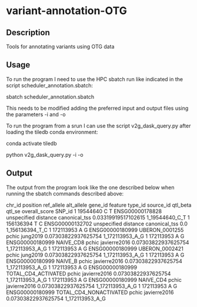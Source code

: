 # variant-annotation-OTG

## Description
Tools for annotating variants using OTG data 

## Usage
To run the program I need to use the HPC sbatch run like indicated in the script scheduler_annotation.sbatch:

sbatch scheduler_annotation.sbatch

This needs to be modified adding the preferred input and output files using the parameters -i and -o

To run the program from a srun I can use the script v2g_dask_query.py after loading the tiledb conda environment:

conda activate tiledb

python v2g_dask_query.py -i <input-file> -o <output-file>

## Output

The output from the program look like the one described below when running the sbatch commands described above:


 
chr_id	position	ref_allele	alt_allele	gene_id	feature	type_id	source_id	qtl_beta	qtl_se	overall_score	SNP_id
1	19544640	C	T	ENSG00000178828	unspecified	distance	canonical_tss			0.03319919517102615	1_19544640_C_T
1	156136394	T	C	ENSG00000132702	unspecified	distance	canonical_tss			0.0	1_156136394_T_C
1	172113953	A	G	ENSG00000180999	UBERON_0001255	pchic	jung2019			0.07303822937625754	1_172113953_A_G
1	172113953	A	G	ENSG00000180999	NAIVE_CD8	pchic	javierre2016			0.07303822937625754	1_172113953_A_G
1	172113953	A	G	ENSG00000180999	UBERON_0002421	pchic	jung2019			0.07303822937625754	1_172113953_A_G
1	172113953	A	G	ENSG00000180999	NAIVE_B	pchic	javierre2016			0.07303822937625754	1_172113953_A_G
1	172113953	A	G	ENSG00000180999	TOTAL_CD4_ACTIVATED	pchic	javierre2016			0.07303822937625754	1_172113953_A_G
1	172113953	A	G	ENSG00000180999	NAIVE_CD4	pchic	javierre2016			0.07303822937625754	1_172113953_A_G
1	172113953	A	G	ENSG00000180999	TOTAL_CD4_NONACTIVATED	pchic	javierre2016			0.07303822937625754	1_172113953_A_G





